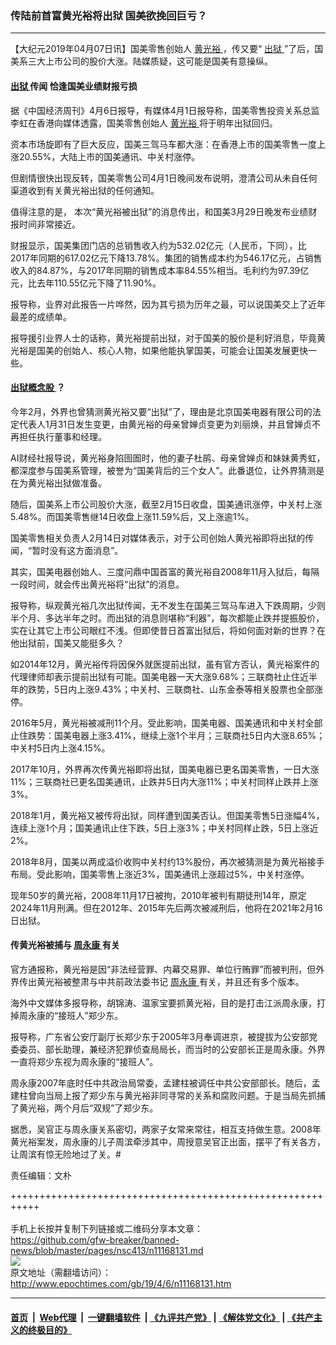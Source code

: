### 传陆前首富黄光裕将出狱 国美欲挽回巨亏？
------------------------

<p>
 【大纪元2019年04月07日讯】国美零售创始人
 <a href="http://www.epochtimes.com/gb/tag/%E9%BB%84%E5%85%89%E8%A3%95.html">
  黄光裕
 </a>
 ，传又要“
 <a href="http://www.epochtimes.com/gb/tag/%E5%87%BA%E7%8B%B1.html">
  出狱
 </a>
 ”了后，国美系三大上市公司的股价大涨。陆媒质疑，这可能是国美有意操纵。
</p>
<h4>
 <strong>
  <a href="http://www.epochtimes.com/gb/tag/%E5%87%BA%E7%8B%B1.html">
   出狱
  </a>
  传闻 恰逢国美业绩财报亏损
 </strong>
</h4>
<p>
 据《中国经济周刊》4月6日报导，有媒体4月1日报导称，国美零售投资关系总监李虹在香港向媒体透露，国美零售创始人
 <a href="http://www.epochtimes.com/gb/tag/%E9%BB%84%E5%85%89%E8%A3%95.html">
  黄光裕
 </a>
 将于明年出狱回归。
</p>
<p>
 资本市场旋即有了巨大反应，国美三驾马车都大涨：在香港上市的国美零售一度上涨20.55%，大陆上市的国美通讯、中关村涨停。
</p>
<p>
 但剧情很快出现反转，国美零售公司4月1日晚间发布说明，澄清公司从未自任何渠道收到有关黄光裕出狱的任何通知。
</p>
<p>
 值得注意的是， 本次“黄光裕被出狱”的消息传出，和国美3月29日晚发布业绩财报时间非常接近。
</p>
<p>
 财报显示，国美集团门店的总销售收入约为532.02亿元（人民币，下同），比2017年同期的617.02亿元下降13.78%。集团的销售成本约为546.17亿元，占销售收入的84.87%，与2017年同期的销售成本率84.55%相当。毛利约为97.39亿元，比去年110.55亿元下降了11.90%。
</p>
<p>
 报导称，业界对此报告一片哗然，因为其亏损为历年之最，可以说国美交上了近年最差的成绩单。
</p>
<p>
 报导援引业界人士的话称，黄光裕提前出狱，对于国美的股价是利好消息，毕竟黄光裕是国美的创始人、核心人物，如果他能执掌国美，可能会让国美发展更快一些。
</p>
<h4>
 <strong>
  <a href="http://www.epochtimes.com/gb/tag/%E5%87%BA%E7%8B%B1%E6%A6%82%E5%BF%B5%E8%82%A1.html">
   出狱概念股
  </a>
  ？
 </strong>
</h4>
<p>
 今年2月，外界也曾猜测黄光裕又要“出狱”了，理由是北京国美电器有限公司的法定代表人1月31日发生变更，由黄光裕的母亲曾婵贞变更为刘丽焕，并且曾婵贞不再担任执行董事和经理。
</p>
<p>
 AI财经社报导说，黄光裕身陷囹圄时，他的妻子杜鹃、母亲曾婵贞和妹妹黄秀虹，都深度参与国美系管理，被誉为“国美背后的三个女人”。此番退位，让外界猜测是在为黄光裕出狱做准备。
</p>
<p>
 随后，国美系上市公司股价大涨，截至2月15日收盘，国美通讯涨停，中关村上涨5.48%。而国美零售继14日收盘上涨11.59%后，又上涨逾1%。
</p>
<p>
 国美零售相关负责人2月14日对媒体表示，对于公司创始人黄光裕即将出狱的传闻，“暂时没有这方面消息”。
</p>
<p>
 其实，国美电器创始人、三度问鼎中国首富的黄光裕自2008年11月入狱后，每隔一段时间，就会传出黄光裕将“出狱”的消息。
</p>
<p>
 报导称，纵观黄光裕几次出狱传闻，无不发生在国美三驾马车进入下跌周期，少则半个月、多达半年之时。而出狱的消息则堪称“利器”，每次都能止跌并提振股价，实在让其它上市公司眼红不浅。但即使昔日首富出狱后，将如何面对新的世界？在他出狱前，国美又能挺多久？
</p>
<p>
 如2014年12月，黄光裕传将因保外就医提前出狱，虽有官方否认，黄光裕案件的代理律师却表示提前出狱有可能。国美电器一天大涨9.68%；三联商社止住近半年的跌势，5日内上涨9.43%；中关村、三联商社、山东金泰等相关股票也全部涨停。
</p>
<p>
 2016年5月，黄光裕被减刑11个月。受此影响，国美电器、国美通讯和中关村全部止住跌势：国美电器上涨3.41%，继续上涨1个半月；三联商社5日内大涨8.65%；中关村5日内上涨4.15%。
</p>
<p>
 2017年10月，外界再次传黄光裕即将出狱，国美电器已更名国美零售，一日大涨11%；三联商社已更名国美通讯，止跌并5日内大涨11%；中关村同样止跌并上涨3%。
</p>
<p>
 2018年1月，黄光裕又被传将出狱，同样遭到国美否认。但国美零售5日涨幅4%，连续上涨1个月；国美通讯止住下跌，5日上涨3%；中关村同样止跌，5日上涨近2%。
</p>
<p>
 2018年8月，国美以两成溢价收购中关村约13%股份，再次被猜测是为黄光裕接手布局。受此影响，国美零售上涨近3%，国美通讯上涨超过5%，中关村涨停。
</p>
<p>
 现年50岁的黄光裕，2008年11月17日被拘，2010年被判有期徒刑14年，原定2024年11月刑满。但在2012年、2015年先后两次被减刑后，他将在2021年2月16日出狱。
</p>
<h4>
 <strong>
  传黄光裕被捕与
  <a href="http://www.epochtimes.com/gb/tag/%E5%91%A8%E6%B0%B8%E5%BA%B7.html">
   周永康
  </a>
  有关
 </strong>
</h4>
<p>
 官方通报称，黄光裕是因“非法经营罪、内幕交易罪、单位行贿罪”而被判刑，但外界传出黄光裕被整肃与中共前政法委书记
 <a href="http://www.epochtimes.com/gb/tag/%E5%91%A8%E6%B0%B8%E5%BA%B7.html">
  周永康
 </a>
 有关，并且还有多个版本。
</p>
<p>
 海外中文媒体多报导称，胡锦涛、温家宝要抓黄光裕，目的是打击江派周永康，打掉周永康的“接班人”郑少东。
</p>
<p>
 报导称，广东省公安厅副厅长郑少东于2005年3月奉调进京，被提拔为公安部党委委员、部长助理，兼经济犯罪侦查局局长，而当时的公安部长正是周永康。外界一直将郑少东视为周永康的“接班人”。
</p>
<p>
 周永康2007年底时任中共政治局常委，孟建柱被调任中共公安部部长。随后，孟建柱曾向当局上报了郑少东与黄光裕非同寻常的关系和腐败问题。于是当局先抓捕了黄光裕，两个月后“双规”了郑少东。
</p>
<p>
 据悉，吴官正与周永康关系密切，两家子女常来常往，相互支持做生意。2008年黄光裕案发，周永康的儿子周滨牵涉其中，周授意吴官正出面，摆平了有关各方，让周滨有惊无险地过了关。#
</p>
<p>
 责任编辑：文朴
</p>

+++++++++++++++++++++++++++++++++++++++++++++++++++++++++++<br/><br/>
手机上长按并复制下列链接或二维码分享本文章：<br/>
https://github.com/gfw-breaker/banned-news/blob/master/pages/nsc413/n11168131.md <br/>
<a href='https://github.com/gfw-breaker/banned-news/blob/master/pages/nsc413/n11168131.md'><img src='https://github.com/gfw-breaker/banned-news/blob/master/pages/nsc413/n11168131.md.png'/></a> <br/>
原文地址（需翻墙访问）：http://www.epochtimes.com/gb/19/4/6/n11168131.htm


------------------------
#### [首页](https://github.com/gfw-breaker/banned-news/blob/master/README.md) &nbsp;|&nbsp; [Web代理](https://github.com/labour-camp/helloworld) &nbsp;|&nbsp; [一键翻墙软件](https://github.com/gfw-breaker/nogfw/blob/master/README.md) &nbsp;| [《九评共产党》](https://github.com/gfw-breaker/9ping.md/blob/master/README.md#九评之一评共产党是什么) | [《解体党文化》](https://github.com/gfw-breaker/jtdwh.md/blob/master/README.md) | [《共产主义的终极目的》](https://github.com/gfw-breaker/gczydzjmd.md/blob/master/README.md)

